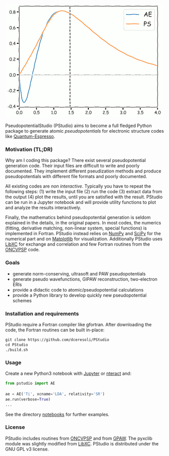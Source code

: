 ![PStudio logo](/notebooks/pstudio-logo.png)

PseudopotentialStudio (PStudio) aims to become a full fledged
Python package to generate atomic *pseudopotentials* for electronic
structure codes like [Quantum-Espresso](www.quantum-espresso.org).

### Motivation (TL;DR)
Why am I coding this package? There exist several pseudopotential generation
code. Their input files are difficult to write and poorly documented. They
implement different pseudization methods and produce pseudopotentials with
different file formats and poorly documented.

All existing codes are *non interactive*. Typically you have to repeat the
following steps: (1) write the input file (2) run the code
(3) extract data from the output (4) plot the results, until you are
satisfied with the result. PStudio can be run in a Jupyter notebook
and will provide utility functions to plot and analyze the results
interactively.

Finally, the mathematics behind pseudopotential generation is seldom
explained in the details, in the original papers. In most codes, the numerics
(fitting, derivative matching, non-linear system, special functions) is
implemented in Fortran. PStudio instead relies on [NumPy](www.numpy.org) and
[SciPy](www.scipy.org) for the numerical part and on [Matplotlib](www.matplotlib.org)
for visualization. Additionally PStudio uses [LibXC](www.libxc.org) for
exchange and correlation and few Fortran routines from the
[ONCVPSP](http://www.mat-simresearch.com/) code.

### Goals
* generate norm-conserving, ultrasoft and PAW pseudopotentials
* generate pseudo wavefunctions, GIPAW reconstruction, two-electron ERIs
* provide a didactic code to atomic/pseudopotential calculations
* provide a Python library to develop quickly new pseudopotential schemes

### Installation and requirements
PStudio require a Fortran compiler like gfortran. After downloading the code,
the Fortran routines can be built in-place:

```
git clone https://github.com/dceresoli/PStudio
cd PStudio
./build.sh
```

### Usage
Create a new Python3 notebook with [Jupyter](www.jupyter.org) or [nteract](www.nteract.io)
and:
```python
from pstudio import AE

ae = AE('Ti', xcname='LDA', relativity='SR')
ae.run(verbose=True)
...
```

See the directory [notebooks](/notebooks) for further examples.

### License
PStudio includes routines from [ONCVPSP](http://www.mat-simresearch.com/)
and from [GPAW](https://wiki.fysik.dtu.dk/gpaw/). The pyxclib module was
slightly modified from [LibXC](www.libxc.org).
PStudio is distributed under the GNU GPL v3 license.
